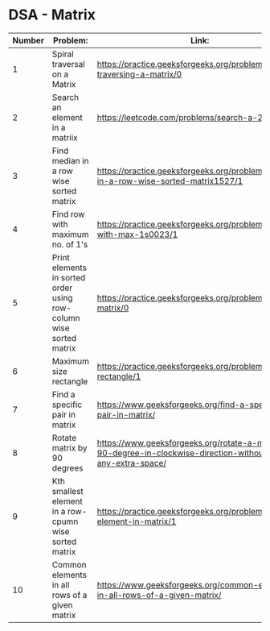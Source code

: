 # DSA - Matrix

|Number|Problem:|Link:                                                                                          |
|------|--------|-----------------------------------------------------------------------------------------------|
|1     |Spiral traversal on a Matrix|https://practice.geeksforgeeks.org/problems/spirally-traversing-a-matrix/0                                     |
|2     |Search an element in a matriix|https://leetcode.com/problems/search-a-2d-matrix/                                                            |
|3     |Find median in a row wise sorted matrix|https://practice.geeksforgeeks.org/problems/median-in-a-row-wise-sorted-matrix1527/1                |
|4     |Find row with maximum no. of 1's|https://practice.geeksforgeeks.org/problems/row-with-max-1s0023/1                                          |
|5     |Print elements in sorted order using row-column wise sorted matrix|https://practice.geeksforgeeks.org/problems/sorted-matrix/0              |
|6     |Maximum size rectangle|https://practice.geeksforgeeks.org/problems/max-rectangle/1                                                          |
|7     |Find a specific pair in matrix|https://www.geeksforgeeks.org/find-a-specific-pair-in-matrix/|
|8     |Rotate matrix by 90 degrees|https://www.geeksforgeeks.org/rotate-a-matrix-by-90-degree-in-clockwise-direction-without-using-any-extra-space/|
|9     |Kth smallest element in a row-cpumn wise sorted matrix|https://practice.geeksforgeeks.org/problems/kth-element-in-matrix/1                  |
|10    |Common elements in all rows of a given matrix|https://www.geeksforgeeks.org/common-elements-in-all-rows-of-a-given-matrix/                  |
